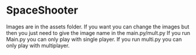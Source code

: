 # SpaceShooter
Images are in the assets folder. If you want you can change the images but then you just need to give the image name in the main.py/mult.py
If you run Main.py you can only play with single player.
If you run multi.py you can only play with multiplayer.

